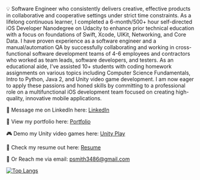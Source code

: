 💡 Software Engineer who consistently delivers creative, effective products in collaborative and cooperative settings under strict time constraints. As a lifelong continuous learner, I completed a 6-month/500+ hour self-directed iOS Developer Nanodegree on Udacity to enhance prior technical education with a focus on foundations of Swift, Xcode, UIKit, Networking, and Core Data. I have proven experience as a software engineer and a manual/automation QA by successfully collaborating and working in cross-functional software development teams of 4-6 employees and contractors who worked as team leads, software developers, and testers. As an educational aide, I’ve assisted 10+ students with coding homework assignments on various topics including Computer Science Fundamentals, Intro to Python, Java 2, and Unity video game development. I am now eager to apply these passions and honed skills by committing to a professional role on a multifunctional iOS development team focused on creating high-quality, innovative mobile applications.

💬 Message me on LinkedIn here: [LinkedIn](https://www.linkedin.com/in/meet-paul-smith/)

👀 View my portfolio here: [Portfolio](https://psmith3486.wixsite.com/my-portfolio)

🎮 Demo my Unity video games here: [Unity Play](https://play.unity.com/u/psmith35)

📝 Check my resume out here: [Resume](https://docs.google.com/document/d/10L9yOS6ByErLObEF64gc1jw6Ifs9C0LLAonDqJ-qAc8/edit?usp=sharing)

📧 Or Reach me via email: [psmith3486@gmail.com](mailto:psmith3486@gmail.com)

[![Top Langs](https://github-readme-stats.vercel.app/api/top-langs/?username=psmith35&layout=compact)](https://github.com/greenpioneer/github-readme-stats)

<!---
psmith35/psmith35 is a ✨ special ✨ repository because its `README.md` (this file) appears on your GitHub profile.
You can click the Preview link to take a look at your changes.
--->
